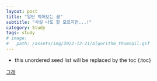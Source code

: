 ```yaml
---
layout: post
title: "일단 적어보는 글"
subtitle: "사실 나도 잘 모르지만...!"
category: Study
tags: study
# image:
#   path: /assets/img/2022-12-21/algorithm_thumnail.gif
---
```


* this unordered seed list will be replaced by the toc
{:toc}




[그래](https://www.icloud.com/keynote/0dfKCEd8EWJVRhKUwdHqEieaQ)